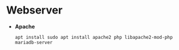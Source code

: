 # Webserver 

* **Apache** 

      apt install sudo apt install apache2 php libapache2-mod-php mariadb-server
